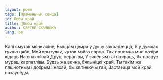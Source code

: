 ```yaml
---
layout: poem
tags: [Праменьчык сонца]
id: Любы край
title: 🚧Любы край
author: СЯРГЕЙ СКАМЕЙКА
lang: be
---
```



Калі смутак мяне ахіне,
Быццам цемра ў душу закрадзецца, Я у думках гукаю цябе, Мой прытулак, куток майго сэрца.
Так прыемна мне позірк кідаць На спакойнай Друці перапівы, У зялёным гаі назіраць, Як працуе мураш карпатлівы.
Будзь жа вечна, бялыніцкі край, Ты такім жа пяшчотным і добрым I няхай, бы квітнеючы гай, Застаецца мой край назаўсёды.
